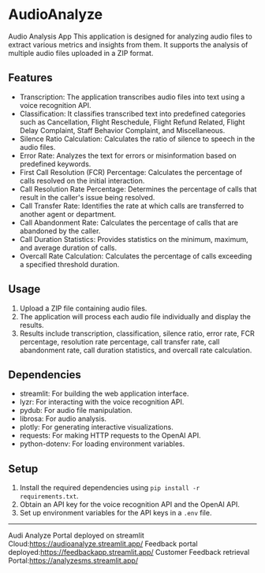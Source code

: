 # AudioAnalyze

Audio Analysis App
This application is designed for analyzing audio files to extract various metrics and insights from them. It supports the analysis of multiple audio files uploaded in a ZIP format.

## Features
- Transcription: The application transcribes audio files into text using a voice recognition API.
- Classification: It classifies transcribed text into predefined categories such as Cancellation, Flight Reschedule, Flight Refund Related, Flight Delay Complaint, Staff Behavior Complaint, and Miscellaneous.
- Silence Ratio Calculation: Calculates the ratio of silence to speech in the audio files.
- Error Rate: Analyzes the text for errors or misinformation based on predefined keywords.
- First Call Resolution (FCR) Percentage: Calculates the percentage of calls resolved on the initial interaction.
- Call Resolution Rate Percentage: Determines the percentage of calls that result in the caller's issue being resolved.
- Call Transfer Rate: Identifies the rate at which calls are transferred to another agent or department.
- Call Abandonment Rate: Calculates the percentage of calls that are abandoned by the caller.
- Call Duration Statistics: Provides statistics on the minimum, maximum, and average duration of calls.
- Overcall Rate Calculation: Calculates the percentage of calls exceeding a specified threshold duration.

## Usage
1. Upload a ZIP file containing audio files.
2. The application will process each audio file individually  and display the results.
4. Results include transcription, classification, silence ratio, error rate, FCR percentage, resolution rate percentage, call transfer rate, call abandonment rate, call duration statistics, and overcall rate calculation.

## Dependencies
- streamlit: For building the web application interface.
- lyzr: For interacting with the voice recognition API.
- pydub: For audio file manipulation.
- librosa: For audio analysis.
- plotly: For generating interactive visualizations.
- requests: For making HTTP requests to the OpenAI API.
- python-dotenv: For loading environment variables.

## Setup
1. Install the required dependencies using `pip install -r requirements.txt`.
2. Obtain an API key for the voice recognition API and the OpenAI API.
3. Set up environment variables for the API keys in a `.env` file.

---




Audi Analyze Portal deployed on streamlit Cloud:https://audioanalyze.streamlit.app/
Feedback portal deployed:https://feedbackapp.streamlit.app/
Customer Feedback retrieval Portal:https://analyzesms.streamlit.app/
